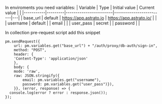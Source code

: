In enviroments you need variables:
| Variable  | Type    | Initial value          | Current value           |   |
|-----------|---------|------------------------|-------------------------|---|
| base_url  | default | https://app.astrato.io | https://app.astrato.io/ |   |
| username  | default |                        | email                   |   |
| user_pass | secret  |                        | password                |   |

In collection pre-request script add this snippet

```
pm.sendRequest({
    url: pm.variables.get("base_url") + "/auth/proxy/db-auth/sign-in",
    method: "POST",
    header: {
    'Content-Type': 'application/json'
    },
    body: {
    mode: 'raw',
    raw: JSON.stringify({
        email: pm.variables.get("username"),
        password: pm.variables.get("user_pass")}),
    }}, (error, response) => {
  console.log(error ? error : response.json());
});
